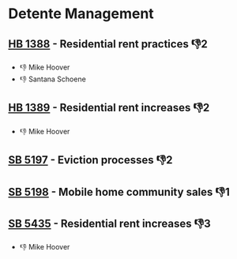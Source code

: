 # Detente Management

## [HB 1388](/bill/2023-24/hb/1388/) - Residential rent practices  👎2 
* 👎 Mike Hoover
* 👎 Santana Schoene

## [HB 1389](/bill/2023-24/hb/1389/) - Residential rent increases  👎2 
* 👎 Mike Hoover

## [SB 5197](/bill/2023-24/sb/5197/) - Eviction processes  👎2 

## [SB 5198](/bill/2023-24/sb/5198/) - Mobile home community sales  👎1 

## [SB 5435](/bill/2023-24/sb/5435/) - Residential rent increases  👎3 
* 👎 Mike Hoover